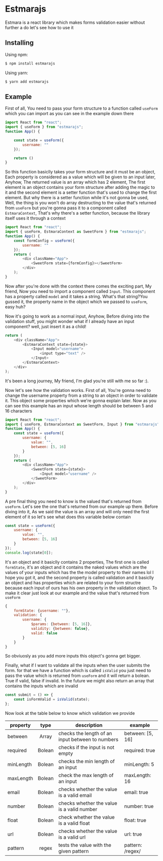 # Estmarajs

Estmara is a react library which makes forms validation easier without further a do let's see how to use it

## Installing

Using npm:

```bash
$ npm install estmarajs
```

Using yarn:

```bash
$ yarn add estmarajs
```

## Example

First of all, You need to pass your form structure to a function called `useForm` which you can import as you can see in the example down there

```js
import React from "react";
import { useForm } from "estmarajs";
function App() {

    const state = useForm({
        username: ""
    });

    return ()
}
```

So this function basiclly takes your form structure and it must be an object, Each property is considered as a value which will be given to an input later, Anyhow, The returned value is an array which has 2 element, The first element is an object contains your form structure after adding the magic to it and the second element is a setter function that's used to change the first element. But why there is a setter function while it's not gonna be used, Well, the thing is you won't do array destructing to the value that's returned from `useForm` but you're gonna pass it to a component called `EstmaraContext`, That's why there's a setter function, because the library itself uses it through a context

```js
import React from "react";
import { useForm, EstmaraContext as SweetForm } from "estmarajs";
function App() {
    const formConfig = useForm({
        username: ""
    });
    return (
        <div className="App">
            <SweetForm state={formConfig}></SweetForm>
        </div>
    );
}
```

Now after you're done with the context there comes the exciting part, My friend, Now you need to import a component called `Input`. This component has a property called `model` and it takes a string. What's that string?You gussed it, the property name in the object which we passed to `useForm`, easy huh?

Now it's going to work as a normal input, Anyhow, Before diving into the validation stuff, you might wonder what if I already have an input component? well, just insert it as a child!

```js
return (
    <div className="App">
        <EstmaraContext state={state}>
            <Input model="username">
                <input type="text" />
            </Input>
        </EstmaraContext>
    </div>
);
```

It's been a long journey, My friend, I'm glad you're still with me so far :).

Now let's see how the validation works. First of all, You're gonna need to change the username property from a string to an object in order to validate it. This object some properties which we're gonna explain later. Now as you can see this example has an input whose length should be between 5 and 16 characters

```js
import React from "react";
import { useForm, EstmaraContext as SweetForm, Input } from "estmarajs";
function App() {
    const state = useForm({
        username: {
            value: "",
            between: [5, 16]
        }
    });
    return (
        <div className="App">
            <SweetForm state={state}>
                <Input model="username" />
            </SweetForm>
        </div>
    );
}
```

A pre final thing you need to know is the valued that's returned from `useForm`. Let's see the one that's returned from our example up there. Before diving into it, As we said the value is an array and will only need the first element of it so let's see what does this variable below contain

```js
const state = useForm({
    username: {
        value: "",
        between: [5, 16]
    }
});
console.log(state[0]);
```

It's an object and it basiclly contains 2 properties, The first one is called `formState`, it's an object and it contains the naked values which are the values of your inputs which has the the model property to their names lol I hope you got it, and the second property is called validation and it basiclly an object and has properties which are related to your form structre because each input of ours has his own property in the validation object. To make it clear just look at our example and the value that's returned from `useForm`

```js
{
    formState: {username: ""},
    validation: {
        username: {
            $params: {between: [5, 16]},
            validity: {between: false},
            valid: false
        }
    }
}
```

So obviuosly as you add more inputs this object's gonna get bigger.

Finally, what if I want to validate all the inputs when the user submits the form. for that we have a function which is called `isValid` you just need to pass the value which is returned from `useForm` and it will return a bolean. True if valid, false if invalid. In the future we might also return an array that contains the inputs which are invalid

```js
const submit = () => {
    const isFormValid = isValid(state);
};
```

Now look at the table below to know which validation we provide

| property  |  type  | description                                      | example          |
| --------- | :----: | ------------------------------------------------ | ---------------- |
| between   | Array  | checks the length of an input between to numbers | between: [5, 16] |
| required  | Bolean | checks if the input is not empty                 | required: true   |
| minLength | Bolean | checks the min length of an input                | minLength: 5     |
| maxLength | Bolean | check the max length of an input                 | maxLength: 16    |
| email     | Bolean | checks whether the value is a valid email        | email: true      |
| number    | Bolean | checks whether the value is a valid number       | number: true     |
| float     | Bolean | check whether the value is a valid float         | float: true      |
| url       | Bolean | checks whether the value is a valid url          | url: true        |
| pattern   | regex  | tests the value with the given pattern           | pattern: /regex/ |
